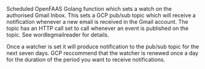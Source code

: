 Scheduled OpenFAAS Golang function which sets a watch on the authorised Gmail Inbox. This sets a GCP pub/sub topic which will receive a notification whenever a new email is received in the Gmail account. The topic has an HTTP call set to call whenever an event is published on the topic. See wordlegmailreader for details.

Once a watcher is set it will produce notification to the pub/sub topic for the next seven days. GCP reccommend that the watcher is renewed once a day for the duration of the period you want to receive notifications.
